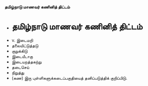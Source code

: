 **தமிழ்நாடு மாணவர் கணினித் திட்டம்**
- # தமிழ்நாடு மாணவர் கணினித் திட்டம்
- v. இடைமறி
- தலையிட்டுத்தடு
- குறுக்கிடு
- இடையீடாகு
- இடையறத்தகற்று
- தடைசெய்
- நிறுத்து
- (கண) இரு புள்ளிகளுக்கடைப்பகுதியைத் தனிப்படுத்திக் குறிப்பிடு.

